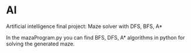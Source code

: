 # AI
Artificial intelligence final project: Maze solver with DFS, BFS, A*

In the mazaProgram.py you can find BFS, DFS, A* algorithms in python for solving the generated maze.
